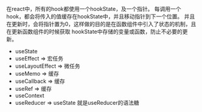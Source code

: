 在react中，所有的hook都使用一个hookState，及一个指针。
每调用一个hook，都会将传入的值缓存在hookState中，并且移动指针到下一个位置。
并且在更新时，会将指针置为0，这样做的目的是在函数组件中引入了状态的机制，且在更新函数组件的时候获取 hookState中存储的变量或函数，防止不必要的更新。

- useState
- useEffect => 宏任务
- useLayoutEffect => 微任务
- useMemo => 缓存
- useCallback => 缓存
- useRef => 缓存
- useContext
- useReducer => useState 就是useReducer的语法糖

